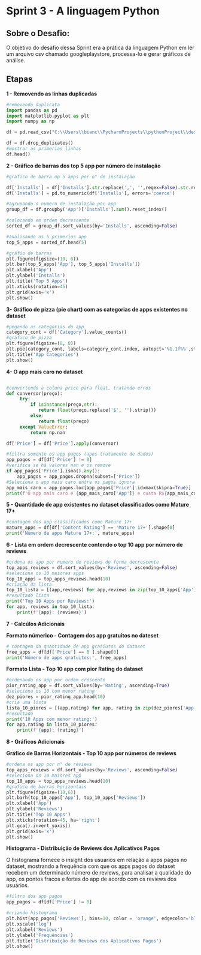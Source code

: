 # **Sprint 3 - A linguagem Python**

## **Sobre o Desafio:**

O objetivo do desafio dessa Sprint era a prática da linguagem Python em ler um arquivo csv chamado googleplaystore, processa-lo e gerar gráficos de análise.

## **Etapas**

**1 - Removendo as linhas duplicadas** 

```python
#removendo duplicata
import pandas as pd
import matplotlib.pyplot as plt
import numpy as np

df = pd.read_csv("C:\\Users\\bianc\\PycharmProjects\\pythonProject\\desafio\\googleplaystore.csv")

df = df.drop_duplicates()
#mostrar as primerias linhas
df.head()
```
**2 - Gráfico de barras dos top 5 app por número de instalação**

```python
#grafico de barra op 5 apps por n° de instalação

df['Installs'] = df['Installs'].str.replace(',', '',regex=False).str.replace('+', '',regex=False).astype(str)
df['Installs'] = pd.to_numeric(df['Installs'], errors='coerce')

#agrupando o numero de instalação por app
group_df = df.groupby('App')['Installs'].sum().reset_index()

#colocando em ordem decrescente
sorted_df = group_df.sort_values(by='Installs', ascending=False)

#analisando os 5 primerios app
top_5_apps = sorted_df.head(5)

#gráfio de barras
plt.figure(figsize=(10, 6))
plt.bar(top_5_apps['App'], top_5_apps['Installs'])
plt.xlabel('App')
plt.ylabel('Installs')
plt.title('Top 5 Apps')
plt.xticks(rotation=45)
plt.grid(axis='x')
plt.show()
```
**3- Gráfico de pizza (pie chart) com as categorias de apps existentes no dataset**

```python
#pegando as categorias do app
category_cont = df['Category'].value_counts()
#gráfico de pizza
plt.figure(figsize=(8, 8))
plt.pie(category_cont, labels=category_cont.index, autopct='%1.1f%%',startangle=140)
plt.title('App Categories')
plt.show()
```

**4- O app mais caro no dataset**

```python

#cenvertendo a coluna price para float, tratando erros
def conversor(preço):
     try:
         if isinstance(preço,str):
            return float(preço.replace('$', '').strip())
         else:
            return float(preço)
     except ValueError:
         return np.nan

df['Price'] = df['Price'].apply(conversor)

#filtra somente os app pagos (apos tratamento de dados)
app_pagos = df[df['Price'] != 0]
#verifica se há valores nan e os remove 
if app_pagos['Price'].isna().any():
    app_pagos = app_pagos.dropna(subset=['Price'])
#Seleciona o app mais caro entre os pagos ignora
app_mais_caro = app_pagos.loc[app_pagos['Price'].idxmax(skipna=True)]
print(f'O app mais caro é {app_mais_caro['App']} e custa R${app_mais_caro["Price"]:.2f}')
```
**5 - Quantidade de app existentes no dataset classificados como Mature 17+**

```python
#contagem dos app classificados como Mature 17+
mature_apps = df[df['Content Rating'] == 'Mature 17+'].shape[0]
print('Número de apps Mature 17+:', mature_apps)
```

**6 - Lista em ordem decrescente contendo o top 10 app por número de reviews**

```python
#ordena os app por numero de reviews de forma decrescente
top_apps_reviews = df.sort_values(by='Reviews', ascending=False)
#seleciona os 10 maiores apps
top_10_apps = top_apps_reviews.head(10)
#criação da lista
top_10_lista = [(app,reviews) for app,reviews in zip(top_10_apps['App'],top_10_apps['Reviews'])]
#resultado lista
print('Top 10 Apps por Reviews:')
for app, reviews in top_10_lista:
    print(f'{app}: {reviews}')
```
**7 - Calcúlos Adicionais**

**Formato númerico - Contagem dos app gratuitos no dateset**

```python
# contagem da quantidade de app gratiutos do dataset
free_apps = df[df['Price'] == 0 ].shape[0]
print('Número de apps gratuitos:', free_apps)
```
**Formato Lista - Top 10 app com pior Rating do dataset**

```python
#ordenando os app por ordem crescente
pior_rating_app = df.sort_values(by='Rating', ascending=True)
#seleciona os 10 com menor rating
dez_piores = pior_rating_app.head(10)
#cria uma lista
lista_10_piores = [(app,rating) for app, rating in zip(dez_piores['App'], dez_piores['Rating'])]
#resultado
print('10 Apps com menor rating:')
for app,rating in lista_10_piores:
    print(f'{app}: {rating}')
```

**8 - Gráficos Adicionais**

**Gráfico de Barras Horizontais - Top 10 app por números de reviews**

```python
#ordena os app por n° de reviews
top_apps_reviews = df.sort_values(by='Reviews', ascending=False)
#seleciona os 10 maiores app
top_10_apps = top_apps_reviews.head(10)
#grafico de barras horizontais
plt.figure(figsize=(10,6))
plt.barh(top_10_apps['App'], top_10_apps['Reviews'])
plt.xlabel('App')
plt.ylabel('Reviews')
plt.title('Top 10 Apps')
plt.xticks(rotation=45, ha='right')
plt.gca().invert_yaxis() 
plt.grid(axis='x')
plt.show()
```

**Histograma - Distribuição de Reviews dos Aplicativos Pagos**

O histograma fornece o insight dos usuários em relação a apps pagos no dataset, mostrando a frequência com que os apps pagos do dataset recebem um determinado número de reviews, para analisar a qualidade do app, os pontos fracos e fortes do app de acordo com os reviews dos usuários.

```python
#filtro dos app pagos
app_pagos = df[df['Price'] != 0]

#criando histograma
plt.hist(app_pagos['Reviews'], bins=10, color = 'orange', edgecolor='black')
plt.xscale('log')
plt.xlabel('Reviews')
plt.ylabel('Frequências')
plt.title('Distribuição de Reviews dos Aplicativos Pagos')
plt.show()

```
